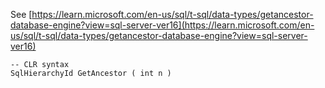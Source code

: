 See [https://learn.microsoft.com/en-us/sql/t-sql/data-types/getancestor-database-engine?view=sql-server-ver16](https://learn.microsoft.com/en-us/sql/t-sql/data-types/getancestor-database-engine?view=sql-server-ver16)
```
-- CLR syntax  
SqlHierarchyId GetAncestor ( int n )
```
